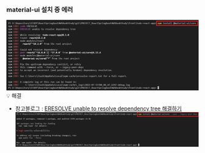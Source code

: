 ### material-ui 설치 중 에러
![material1](https://github.com/emovie/ReactSpringbootAWSBookStudy/blob/main/ch02/emovie/image/material1.png)
💡 해결
  - 참고블로그 : [ERESOLVE unable to resolve dependency tree 해결하기](https://www.korecmblog.com/ERESOLVE-unable-to-resolve-dependency-tree/, "https://www.korecmblog.com/ERESOLVE-unable-to-resolve-dependency-tree/")
![material2](https://github.com/emovie/ReactSpringbootAWSBookStudy/blob/main/ch02/emovie/image/material2.png)
